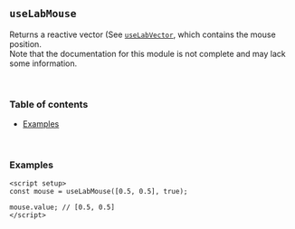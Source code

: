 ## `useLabMouse` <!-- omit in toc -->

Returns a reactive vector (See [`useLabVector`](https://github.com/kinematic-lab/kinematic-lab/tree/main/packages/nuxt/docs/core/use-lab-vector.md), which contains the mouse position.<br />
Note that the documentation for this module is not complete and may lack some information.

<br />

### Table of contents <!-- omit in toc -->

-   [Examples](#examples)

<br />

### Examples

```vue
<script setup>
const mouse = useLabMouse([0.5, 0.5], true);

mouse.value; // [0.5, 0.5]
</script>
```
